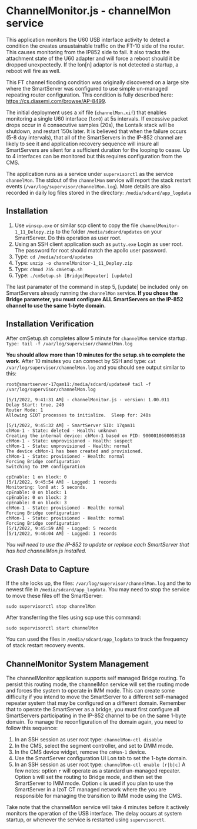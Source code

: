 # ChannelMonitor.js - channelMon service
This application monitors the U60 USB interface activity to detect a condition the creates unsustainable traffic on the FT-10 side of the router. This causes monitoring from the IP852 side to fail.  It also tracks the attachment state of the U60 adapter and will force a reboot should it be dropped unexpectedly.  If the lon[n] adaptor is not detected a startup, a reboot will fire as well.   

This FT channel flooding condition was originally discovered on a large site where the SmartServer was configured to use simple un-managed repeating router configuration.  This condition is fully described here: https://cs.diasemi.com/browse/AP-8499.  

The initial deployment uses a xif file (`channelMon.xif`) that enables monitoring a single U60 interface (`lon0`) at 5s intervals.  If excessive packet drops occur in 4 consecutive samples (20s), the Lontalk stack will be shutdown, and restart 150s later.  It is believed that when the failure occurs (5-8 day intervals), that all of the SmartServers in the IP-852 channel are likely to see it and application recovery sequence will insure all SmartServers are silent for a sufficient duration for the looping to cease.  Up to 4 interfaces can be monitored but this requires configuration from the CMS.

The application runs as a service under `supervisorctl` as the service `channelMon`.  The stdout of the `channelMon` service will report the stack restart events (`/var/log/supervisor/channelMon.log`).  More details are also recorded in daily log files stored in the directory: `/media/sdcard/app_logdata`
## Installation

1. Use `winscp.exe` or similar scp client to copy the file `channelMonitor-1_11_Delopy.zip` to the folder `/media/sdcard/updates` on your SmartServer.  Do this operation as user root.
2. Using an SSH client application such as `putty.exe` Login as user root.  The password for root should match the apollo user password.
3. Type: `cd /media/sdcard/updates `
4. Type: `unzip -o channelMonitor-1_11_Deploy.zip`
5. Type: `chmod 755 cmSetup.sh`
6. Type: `./cmSetup.sh [Bridge|Repeater] [update]`

The last paramater of the command in step 5, [update] be included only on SmartServers already running the `channelMon` service. **If you chose the Bridge parameter, you must configure ALL SmartServers on the IP-852 channel to use the same 1-byte domain.**

## Installation Verification
After cmSetup.sh completes allow 5 minute for `channelMon` service startup. `Type: tail -f /var/log/supervisor/channelMon.log`

**You should allow more than 10 minutes for the setup.sh to complete the work**.  After 10 minutes you can connect by SSH and type: `cat /var/log/supervisor/channelMon.log` and you should see output similar to this:
```
root@smartserver-17qam11:/media/sdcard/updates# tail -f  /var/log/supervisor/channelMon.log

[5/1/2022, 9:41:31 AM] - channelMonitor.js - version: 1.00.011
Delay Start: true, 240
Router Mode: 1
Allowing SIOT processes to initialize.  Sleep for: 240s

[5/1/2022, 9:45:32 AM] - SmartServer SID: 17qam11
chMon-1 - State: deleted - Health: unknown
Creating the internal device: chMon-1 based on PID: 9000010600058518
chMon-1 - State: unprovisioned - Health: suspect
chMon-1 - State: unprovisioned - Health: normal
The device chMon-1 has been created and provisioned.
chMon-1 - State: provisioned - Health: normal
Forcing Bridge configuration
Switching to IMM configuration

cpEnable: 1 on block: 0
[5/1/2022, 9:45:54 AM] - Logged: 1 records
Monitoring: lon0 at: 5 seconds.
cpEnable: 0 on block: 1
cpEnable: 0 on block: 2
cpEnable: 0 on block: 3
chMon-1 - State: provisioned - Health: normal
Forcing Bridge configuration
chMon-1 - State: provisioned - Health: normal
Forcing Bridge configuration
[5/1/2022, 9:45:59 AM] - Logged: 5 records
[5/1/2022, 9:46:04 AM] - Logged: 1 records

```
*You will need to use the IP-852 to update or replace each SmartServer that has had channelMon.js installed.*  
## Crash Data to Capture
If the site locks up, the files: `/var/log/supervisor/channelMon.log` and the to newest file in `/media/sdcard/app_logdata`. You may need to stop the service to move these files off the SmartServer: 

`sudo supervisorctl stop channelMon`

After transferring the files using scp use this command:

`sudo supervisorctl start channelMon`

You can used the files in `/media/sdcard/app_logdata` to track the frequency of stack restart recovery events.

## ChannelMonitor System Management
The channelMonitor application supports self managed Bridge routing.  To persist this routing mode, the channelMon service will set the routing mode and forces the system to operate in IMM mode.  This can create some difficulty if you intend to move the SmartServer to a different self-managed repeater system that may be configured on a different domain. Remember that to operate the SmartServer as a bridge, you must first configure all SmartServers participating in the IP-852 channel to be on the same 1-byte domain.  To manage the reconfiguration of the domain again, you need to follow this sequence:

1. In an SSH session as user root type: `channelMon-ctl disable`
2. In the CMS, select the segment controller, and set to DMM mode.
3. In the CMS device widget, remove the `cmMon-1` device.
4. Use the SmartServer configuration UI Lon tab to set the 1-byte domain.
5. In an SSH session as user root type: `channelMon-ctl enable [r|b|c]` 
   A few notes: option `r` will operate as a standard un-managed repeater. Option `b` will set the routing to Bridge mode, and then set the SmartServer to IMM mode.  Option `c` is used if you plan to use the SmartServer in a IzoT CT managed network where the you are responsible for managing the transition to IMM mode using the CMS.  

Take note that the channelMon service will take 4 minutes before it actively monitors the operation of the USB interface.  The delay occurs at system startup, or whenever the service is restarted using `supervisorctl`. 
